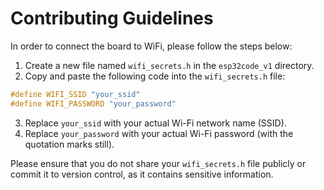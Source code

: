# Contributing Guidelines

In order to connect the board to WiFi, please follow the steps below:

1. Create a new file named `wifi_secrets.h` in the `esp32code_v1` directory.
2. Copy and paste the following code into the `wifi_secrets.h` file:

```c
#define WIFI_SSID "your_ssid"
#define WIFI_PASSWORD "your_password"
```

3. Replace `your_ssid` with your actual Wi-Fi network name (SSID).
4. Replace `your_password` with your actual Wi-Fi password (with the quotation marks still).

Please ensure that you do not share your `wifi_secrets.h` file publicly or commit it to version control, as it contains sensitive information.
